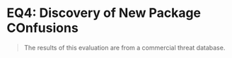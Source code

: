 # EQ4: Discovery of New Package COnfusions

> The results of this evaluation are from a commercial threat database.